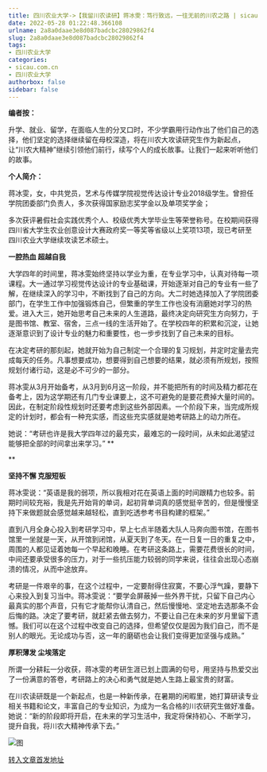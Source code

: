 ```yaml
---
title: 四川农业大学->【我留川农读研】蒋冰雯：笃行致远，一往无前的川农之路 | sicau.com.cn
date: 2022-05-28 01:22:48.366108
urlname: 2a8a0daae3e8d087badcbc28029862f4
slug: 2a8a0daae3e8d087badcbc28029862f4
tags: 
- 四川农业大学
categories:
- sicau.com.cn
- 四川农业大学
authorbox: false
sidebar: false
---
```

**编者按：**

升学、就业、留学，在面临人生的分叉口时，不少学霸用行动作出了他们自己的选择，他们坚定的选择继续留在母校深造，将在川农大攻读研究生作为新起点，让“川农大精神”继续引领他们前行，续写个人的成长故事。让我们一起来听听他们的故事。

**个人简介：**

蒋冰雯，女，中共党员，艺术与传媒学院视觉传达设计专业2018级学生。曾担任学院团委部门负责人，多次获得国家励志奖学金以及单项奖学金；
<!--more-->
多次获评暑假社会实践优秀个人、校级优秀大学毕业生等荣誉称号。在校期间获得四川省大学生农业创意设计大赛政府奖一等奖等省级以上奖项13项，现已考研至四川农业大学继续攻读艺术硕士。  

**一腔热血 超越自我**

大学四年的时间里，蒋冰雯始终坚持以学业为重，在专业学习中，认真对待每一项课程。大一通过学习视觉传达设计的专业基础课，开始逐渐对自己的专业有一些了解，在继续深入的学习中，不断找到了自己的方向。大二时她选择加入了学院团委部门，在学生工作中加强锻炼自己，但繁重的学生工作也没有消磨她对学习的热爱。进入大三，她开始思考自己未来的人生道路，最终决定向研究生方向努力，于是图书馆、教室、宿舍，三点一线的生活开始了。在学校四年的积累和沉淀，让她逐渐意识到了设计专业的魅力和重要性，也一步步找到了自己未来的目标。

在决定考研的那刻起，她就开始为自己制定一个合理的复习规划，并定时定量去完成每天的任务。凡事想要成功，想要得到自己想要的结果，就必须有所规划，按照规划付诸行动，这是必不可少的一部分。

蒋冰雯从3月开始备考，从3月到6月这一阶段，并不能把所有的时间及精力都花在备考上，因为这学期还有几门专业课要上，这不可避免的是要花费掉大量时间的。因此，在制定阶段性规划时还要考虑到这些外部因素。一个阶段下来，当完成所规定的计划时，都会有一种充实感，而这些充实感就是她考研路上的动力所在。

她说：“考研也许是我大学四年过的最充实，最难忘的一段时间，从未如此渴望过能够把全部的时间拿出来学习。” **  

**

**坚持不懈 克服短板**  

蒋冰雯说：“英语是我的弱项，所以我相对花在英语上面的时间跟精力也较多。前期时间较充裕，我是先开始背的单词，起初背单词真的感觉挺辛苦的，但是慢慢坚持下来做题就会感觉越来越轻松，直到吃透参考书目构建的框架。”

直到八月全身心投入到考研学习中，早上七点半随着大队人马奔向图书馆，在图书馆里一坐就是一天，从开馆到闭馆，从夏天到了冬天。在一日复一日的重复之中，周围的人都见证着她每一个早起和晚睡。在考研这条路上，需要花费很长的时间，中间还要承受很多的压力，对于一些抗压能力较弱的同学来说，往往会出现心态崩溃的情况，从而中途放弃。

考研是一件艰辛的事，在这个过程中，一定要耐得住寂寞，不要心浮气躁，要静下心来投入到复习当中。蒋冰雯说：“要学会屏蔽掉一些外界干扰，只留下自己内心最真实的那个声音，只有它才能帮你认清自己，然后慢慢地、坚定地去选那条不会后悔的路。决定了要考研，就赶紧去做去努力，不要让自己在未来的岁月里留下遗憾。我们可以在这个过程中改变自己的选择，但希望仅仅是因为我们自己，而不是别人的眼光。无论成功与否，这一年的磨砺也会让我们变得更加坚强与成熟。”

**厚积薄发 尘埃落定**

所谓一分耕耘一分收获，蒋冰雯的考研生涯已划上圆满的句号，用坚持与热爱交出了一份满意的答卷，考研路上的决心和勇气就是她人生路上最宝贵的财富。

在川农读研既是一个新起点，也是一种新传承，在暑期的闲暇里，她打算研读专业相关书籍和论文，丰富自己的专业知识，为成为一名合格的川农研究生做好准备。她说：“新的阶段即将开启，在未来的学习生活中，我定将保持初心、不断学习，提升自我，将川农大精神传承下去。”

![图](https://news.sicau.edu.cn/__local/B/64/59/286F35F153FACBB30F098EE97A8_03ED61EE_1545A.jpg)

[转入文章首发地址](https://news.sicau.edu.cn/info/1078/68004.htm)